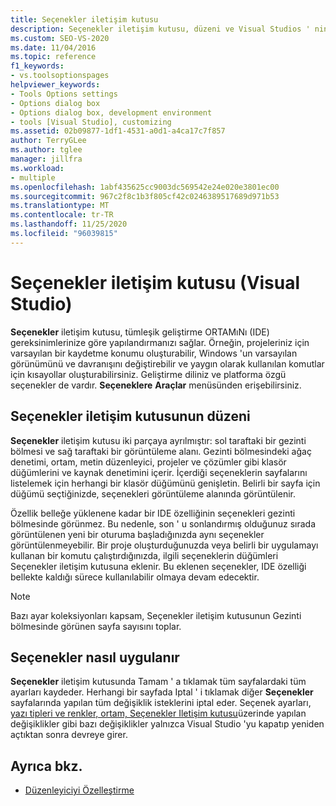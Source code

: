 ```yaml
---
title: Seçenekler iletişim kutusu
description: Seçenekler iletişim kutusu, düzeni ve Visual Studios ' nin, projelerinizin ve çözümlerinizde seçtiğiniz seçenekleri nasıl uyguladığı hakkında bilgi edinin.
ms.custom: SEO-VS-2020
ms.date: 11/04/2016
ms.topic: reference
f1_keywords:
- vs.toolsoptionspages
helpviewer_keywords:
- Tools Options settings
- Options dialog box
- Options dialog box, development environment
- tools [Visual Studio], customizing
ms.assetid: 02b09877-1df1-4531-a0d1-a4ca17c7f857
author: TerryGLee
ms.author: tglee
manager: jillfra
ms.workload:
- multiple
ms.openlocfilehash: 1abf435625cc9003dc569542e24e020e3801ec00
ms.sourcegitcommit: 967c2f8c1b3f805cf42c0246389517689d971b53
ms.translationtype: MT
ms.contentlocale: tr-TR
ms.lasthandoff: 11/25/2020
ms.locfileid: "96039815"
---
```

# <a name="options-dialog-box-visual-studio"></a>Seçenekler iletişim kutusu (Visual Studio)

**Seçenekler** iletişim kutusu, tümleşik geliştirme ORTAMıNı (IDE) gereksinimlerinize göre yapılandırmanızı sağlar. Örneğin, projeleriniz için varsayılan bir kaydetme konumu oluşturabilir, Windows 'un varsayılan görünümünü ve davranışını değiştirebilir ve yaygın olarak kullanılan komutlar için kısayollar oluşturabilirsiniz. Geliştirme diliniz ve platforma özgü seçenekler de vardır. **Seçeneklere** **Araçlar** menüsünden erişebilirsiniz.

## <a name="layout-of-the-options-dialog-box"></a>Seçenekler iletişim kutusunun düzeni

**Seçenekler** iletişim kutusu iki parçaya ayrılmıştır: sol taraftaki bir gezinti bölmesi ve sağ taraftaki bir görüntüleme alanı. Gezinti bölmesindeki ağaç denetimi, ortam, metin düzenleyici, projeler ve çözümler gibi klasör düğümlerini ve kaynak denetimini içerir. İçerdiği seçeneklerin sayfalarını listelemek için herhangi bir klasör düğümünü genişletin. Belirli bir sayfa için düğümü seçtiğinizde, seçenekleri görüntüleme alanında görüntülenir.

Özellik belleğe yüklenene kadar bir IDE özelliğinin seçenekleri gezinti bölmesinde görünmez. Bu nedenle, son ' u sonlandırmış olduğunuz sırada görüntülenen yeni bir oturuma başladığınızda aynı seçenekler görüntülenmeyebilir. Bir proje oluşturduğunuzda veya belirli bir uygulamayı kullanan bir komutu çalıştırdığınızda, ilgili seçeneklerin düğümleri Seçenekler iletişim kutusuna eklenir. Bu eklenen seçenekler, IDE özelliği bellekte kaldığı sürece kullanılabilir olmaya devam edecektir.

> [!NOTE]
> Bazı ayar koleksiyonları kapsam, Seçenekler iletişim kutusunun Gezinti bölmesinde görünen sayfa sayısını toplar.

## <a name="how-options-are-applied"></a>Seçenekler nasıl uygulanır

**Seçenekler** iletişim kutusunda Tamam ' a tıklamak tüm sayfalardaki tüm ayarları kaydeder. Herhangi bir sayfada Iptal ' i tıklamak diğer **Seçenekler** sayfalarında yapılan tüm değişiklik isteklerini iptal eder. Seçenek ayarları, [yazı tipleri ve renkler, ortam, Seçenekler Iletişim kutusu](../../ide/reference/fonts-and-colors-environment-options-dialog-box.md)üzerinde yapılan değişiklikler gibi bazı değişiklikler yalnızca Visual Studio 'yu kapatıp yeniden açtıktan sonra devreye girer.

## <a name="see-also"></a>Ayrıca bkz.

- [Düzenleyiciyi Özelleştirme](../how-to-change-text-case-in-the-editor.md)
